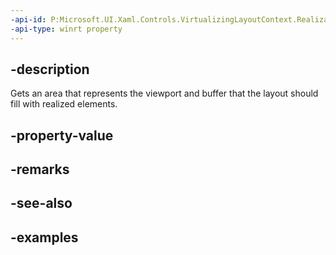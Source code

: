```yaml
---
-api-id: P:Microsoft.UI.Xaml.Controls.VirtualizingLayoutContext.RealizationRect
-api-type: winrt property
---
```

## -description

Gets an area that represents the viewport and buffer that the layout should fill with realized elements.

## -property-value

## -remarks

## -see-also

## -examples

